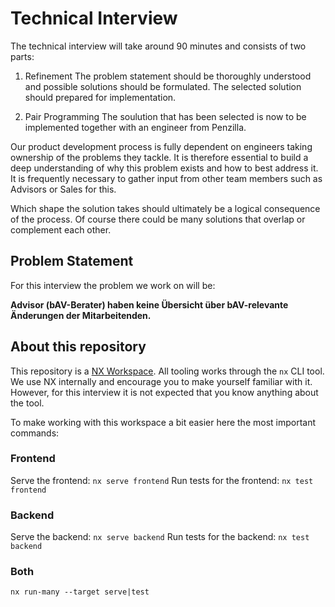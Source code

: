 # Technical Interview

The technical interview will take around 90 minutes and consists of two parts:

1. Refinement
The problem statement should be thoroughly understood and possible solutions should be formulated. The selected solution should prepared for implementation.

2. Pair Programming
The soulution that has been selected is now to be implemented together with an engineer from Penzilla.

Our product development process is fully dependent on engineers taking ownership of the problems they tackle. It is therefore essential to build a deep understanding of why this problem exists and how to best address it. It is frequently necessary to gather input from other team members such as Advisors or Sales for this.

Which shape the solution takes should ultimately be a logical consequence of the process. Of course there could be many solutions that overlap or complement each other.

## Problem Statement

For this interview the problem we work on will be:

**Advisor (bAV-Berater) haben keine Übersicht über bAV-relevante Änderungen der Mitarbeitenden.**

## About this repository

This repository is a [NX Workspace](https://nx.dev). All tooling works through the `nx` CLI tool. We use NX internally and encourage you to make yourself familiar with it. However, for this interview it is not expected that you know anything about the tool.

To make working with this workspace a bit easier here the most important commands:

### Frontend
Serve the frontend: `nx serve frontend`
Run tests for the frontend: `nx test frontend`

### Backend
Serve the backend: `nx serve backend`
Run tests for the backend: `nx test backend`

### Both
`nx run-many --target serve|test`
